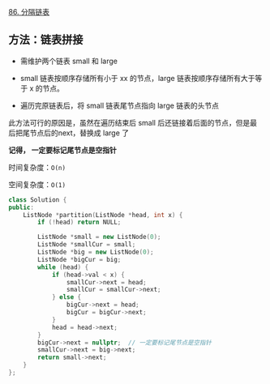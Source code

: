 [86. 分隔链表](https://leetcode-cn.com/problems/partition-list/)

## 方法：链表拼接

- 需维护两个链表 small 和 large

- small 链表按顺序存储所有小于 xx 的节点，large 链表按顺序存储所有大于等于 x 的节点。

- 遍历完原链表后，将 small 链表尾节点指向 large 链表的头节点

此方法可行的原因是，虽然在遍历结束后 small 后还链接着后面的节点，但是最后把尾节点后的next，替换成 large 了

**记得， 一定要标记尾节点是空指针**

时间复杂度：`O(n)`

空间复杂度：`O(1)`

```c++
class Solution {
public:
    ListNode *partition(ListNode *head, int x) {
        if (!head) return NULL;

        ListNode *small = new ListNode(0);
        ListNode *smallCur = small;
        ListNode *big = new ListNode(0);
        ListNode *bigCur = big;
        while (head) {
            if (head->val < x) {
                smallCur->next = head;
                smallCur = smallCur->next;
            } else {
                bigCur->next = head;
                bigCur = bigCur->next;
            }
            head = head->next;
        }
        bigCur->next = nullptr;  // 一定要标记尾节点是空指针
        smallCur->next = big->next;
        return small->next;
    }
};
```

